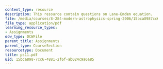 ```yaml
---
content_type: resource
description: This resource contain questions on Lane-Emden equation.
file: /media/courses/8-284-modern-astrophysics-spring-2006/15bca8987cc648812f6fab024c9a6a85_ps11.pdf
file_type: application/pdf
learning_resource_types:
- Assignments
ocw_type: OCWFile
parent_title: Assignments
parent_type: CourseSection
resourcetype: Document
title: ps11.pdf
uid: 15bca898-7cc6-4881-2f6f-ab024c9a6a85
---
```

